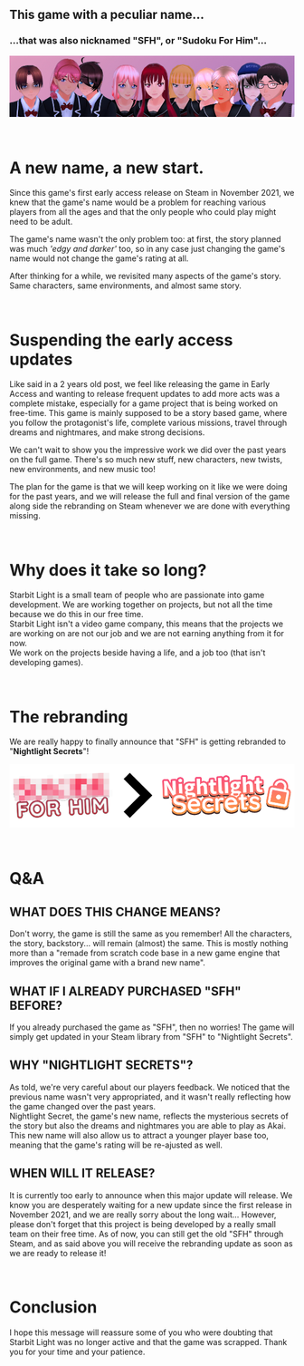 ## This game with a peculiar name...
### ...that was also nicknamed "SFH", or "Sudoku For Him"...

![Nightlight Secrets characters banner](about-nightlight-secrets-progress-img/nls-characters.jpg)


<br>


# A new name, a new start.

Since this game's first early access release on Steam in November 2021, we knew that the game's name would be a problem for reaching various players from all the ages and that the only people who could play might need to be adult.

The game's name wasn't the only problem too: at first, the story planned was much *'edgy and darker'* too, so in any case just changing the game's name would not change the game's rating at all.

After thinking for a while, we revisited many aspects of the game's story. Same characters, same environments, and almost same story.


<br>


# Suspending the early access updates

Like said in a 2 years old post, we feel like releasing the game in Early Access and wanting to release frequent updates to add more acts was a complete mistake, especially for a game project that is being worked on free-time. This game is mainly supposed to be a story based game, where you follow the protagonist's life, complete various missions, travel through dreams and nightmares, and make strong decisions.

We can't wait to show you the impressive work we did over the past years on the full game. There's so much new stuff, new characters, new twists, new environments, and new music too!

The plan for the game is that we will keep working on it like we were doing for the past years, and we will release the full and final version of the game along side the rebranding on Steam whenever we are done with everything missing.


<br>


# Why does it take so long?

Starbit Light is a small team of people who are passionate into game development. We are working together on projects, but not all the time because we do this in our free time.\
Starbit Light isn't a video game company, this means that the projects we are working on are not our job and we are not earning anything from it for now.\
We work on the projects beside having a life, and a job too (that isn't developing games).


<br>


# The rebranding

We are really happy to finally announce that "SFH" is getting rebranded to "**Nightlight Secrets**"!

![Nightlight Secrets characters banner](sfh-rebranding-img/sfh-to-nls.png)


<br>


# Q&A

## WHAT DOES THIS CHANGE MEANS?
Don't worry, the game is still the same as you remember! All the characters, the story, backstory... will remain (almost) the same. This is mostly nothing more than a "remade from scratch code base in a new game engine that improves the original game with a brand new name".


## WHAT IF I ALREADY PURCHASED "SFH" BEFORE?
If you already purchased the game as "SFH", then no worries! The game will simply get updated in your Steam library from "SFH" to "Nightlight Secrets".


## WHY "NIGHTLIGHT SECRETS"?
As told, we're very careful about our players feedback. We noticed that the previous name wasn't very appropriated, and it wasn't really reflecting how the game changed over the past years.\
Nightlight Secret, the game's new name, reflects the mysterious secrets of the story but also the dreams and nightmares you are able to play as Akai. This new name will also allow us to attract a younger player base too, meaning that the game's rating will be re-ajusted as well.


## WHEN WILL IT RELEASE?
It is currently too early to announce when this major update will release. We know you are desperately waiting for a new update since the first release in November 2021, and we are really sorry about the long wait... However, please don't forget that this project is being developed by a really small team on their free time. As of now, you can still get the old "SFH" through Steam, and as said above you will receive the rebranding update as soon as we are ready to release it!


<br>

# Conclusion

I hope this message will reassure some of you who were doubting that Starbit Light was no longer active and that the game was scrapped. Thank you for your time and your patience.